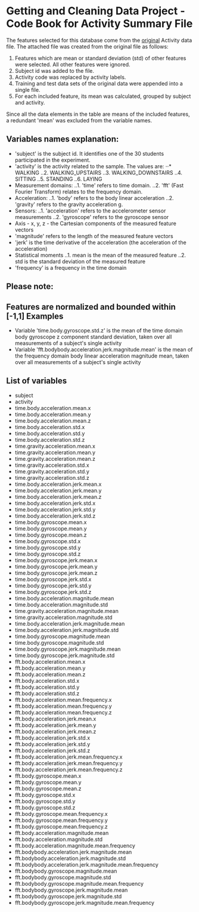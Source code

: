 ﻿Getting and Cleaning Data Project - Code Book for Activity Summary File
=======================================================================

The features selected for this database come from the [original]( https://d396qusza40orc.cloudfront.net/getdata%2Fprojectfiles%2FUCI%20HAR%20Dataset.zip) Activity data file.  The attached file was created from the original file as follows:
1. Features which are mean or standard deviation (std) of other features were selected. All other features were ignored.
2. Subject id was added to the file.
3. Activity code was replaced by activity labels.
4. Training and test data sets of the original data were appended into a single file.
5. For each included feature, its mean was calculated, grouped by subject and activity.

Since all the data elements in the table  are means of the included features, a redundant 'mean' was excluded from the variable names.

Variables names explanation:
----------------------------
- 'subject' is the subject id. It identifies one of the 30 students participated in the experiment.
- 'activity' is the activity related to the sample. The values are:
⋅⋅* WALKING
..2. WALKING_UPSTAIRS
..3. WALKING_DOWNSTAIRS
..4. SITTING
..5. STANDING
..6. LAYING 
- Measurement domains:
..1. 'time' refers to time domain.
..2. 'fft' (Fast Fourier Transform) relates to the frequency domain.
- Acceleration:
..1. 'body' refers to the body linear acceleration
..2. 'gravity' refers to the gravity acceleration g.
- Sensors:
..1. 'acceleration' refers to the accelerometer sensor measurements
..2. 'gyroscope' refers to the gyroscope sensor
- Axis - x, y, z - the Cartesian components of the measured feature vectors 
- 'magnitude' refers to the length of the measured feature vectors
- 'jerk' is the time derivative of the acceleration (the acceleration of the acceleration)
- Statistical moments
..1. mean is the mean of the measured feature
..2.  std is the standard deviation of the measured feature
- 'frequency' is a frequency in the time domain

Please note:
------------
Features are normalized and bounded within [-1,1]
Examples
--------
- Variable 'time.body.gyroscope.std.z' is the mean of the time domain body gyroscope z component standard deviation, taken over all measurements of a subject's single activity 
- Variable 'fft.bodybody.acceleration.jerk.magnitude.mean' is the mean of the frequency domain body linear acceleration magnitude mean, taken over all measurements of a subject's single activity

List of variables
-----------------
- subject
- activity
- time.body.acceleration.mean.x
- time.body.acceleration.mean.y
- time.body.acceleration.mean.z
- time.body.acceleration.std.x
- time.body.acceleration.std.y
- time.body.acceleration.std.z
- time.gravity.acceleration.mean.x
- time.gravity.acceleration.mean.y
- time.gravity.acceleration.mean.z
- time.gravity.acceleration.std.x
- time.gravity.acceleration.std.y
- time.gravity.acceleration.std.z
- time.body.acceleration.jerk.mean.x
- time.body.acceleration.jerk.mean.y
- time.body.acceleration.jerk.mean.z
- time.body.acceleration.jerk.std.x
- time.body.acceleration.jerk.std.y
- time.body.acceleration.jerk.std.z
- time.body.gyroscope.mean.x
- time.body.gyroscope.mean.y
- time.body.gyroscope.mean.z
- time.body.gyroscope.std.x
- time.body.gyroscope.std.y
- time.body.gyroscope.std.z
- time.body.gyroscope.jerk.mean.x
- time.body.gyroscope.jerk.mean.y
- time.body.gyroscope.jerk.mean.z
- time.body.gyroscope.jerk.std.x
- time.body.gyroscope.jerk.std.y
- time.body.gyroscope.jerk.std.z
- time.body.acceleration.magnitude.mean
- time.body.acceleration.magnitude.std
- time.gravity.acceleration.magnitude.mean
- time.gravity.acceleration.magnitude.std
- time.body.acceleration.jerk.magnitude.mean
- time.body.acceleration.jerk.magnitude.std
- time.body.gyroscope.magnitude.mean
- time.body.gyroscope.magnitude.std
- time.body.gyroscope.jerk.magnitude.mean
- time.body.gyroscope.jerk.magnitude.std
- fft.body.acceleration.mean.x
- fft.body.acceleration.mean.y
- fft.body.acceleration.mean.z
- fft.body.acceleration.std.x
- fft.body.acceleration.std.y
- fft.body.acceleration.std.z
- fft.body.acceleration.mean.frequency.x
- fft.body.acceleration.mean.frequency.y
- fft.body.acceleration.mean.frequency.z
- fft.body.acceleration.jerk.mean.x
- fft.body.acceleration.jerk.mean.y
- fft.body.acceleration.jerk.mean.z
- fft.body.acceleration.jerk.std.x
- fft.body.acceleration.jerk.std.y
- fft.body.acceleration.jerk.std.z
- fft.body.acceleration.jerk.mean.frequency.x
- fft.body.acceleration.jerk.mean.frequency.y
- fft.body.acceleration.jerk.mean.frequency.z
- fft.body.gyroscope.mean.x
- fft.body.gyroscope.mean.y
- fft.body.gyroscope.mean.z
- fft.body.gyroscope.std.x
- fft.body.gyroscope.std.y
- fft.body.gyroscope.std.z
- fft.body.gyroscope.mean.frequency.x
- fft.body.gyroscope.mean.frequency.y
- fft.body.gyroscope.mean.frequency.z
- fft.body.acceleration.magnitude.mean
- fft.body.acceleration.magnitude.std
- fft.body.acceleration.magnitude.mean.frequency
- fft.bodybody.acceleration.jerk.magnitude.mean
- fft.bodybody.acceleration.jerk.magnitude.std
- fft.bodybody.acceleration.jerk.magnitude.mean.frequency
- fft.bodybody.gyroscope.magnitude.mean
- fft.bodybody.gyroscope.magnitude.std
- fft.bodybody.gyroscope.magnitude.mean.frequency
- fft.bodybody.gyroscope.jerk.magnitude.mean
- fft.bodybody.gyroscope.jerk.magnitude.std
- fft.bodybody.gyroscope.jerk.magnitude.mean.frequency


 
 